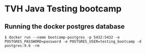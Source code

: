 # TVH Java Testing bootcamp

## Running the docker postgres database

```$ docker run --name bootcamp-postgres -p 5432:5432 -e POSTGRES_PASSWORD=password -e POSTGRES_USER=testing_bootcamp -d postgres:9.6 -rm```
